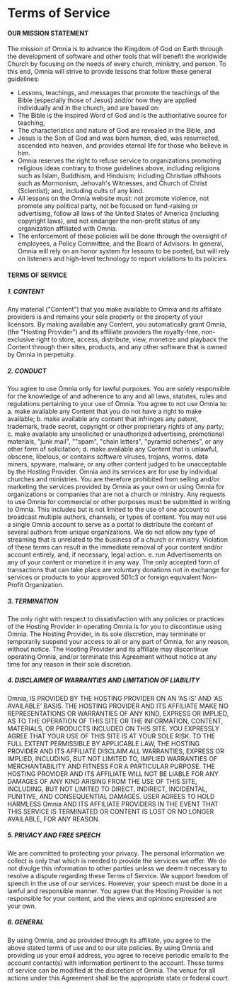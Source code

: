 # Terms of Service

<h4>OUR MISSION STATEMENT</h4>

The mission of Omnia is to advance the Kingdom of God on Earth through the development of software and other tools that will benefit the worldwide Church by focusing on the needs of every church, ministry, and person. To this end, Omnia will strive to provide lessons that follow these general guidelines:

- Lessons, teachings, and messages that promote the teachings of the Bible (especially those of Jesus) and/or how they are applied individually and in the church, and are based on:
- The Bible is the inspired Word of God and is the authoritative source for teaching,
- The characteristics and nature of God are revealed in the Bible, and
- Jesus is the Son of God and was born human, died, was resurrected, ascended into heaven, and provides eternal life for those who believe in him.
- Omnia reserves the right to refuse service to organizations promoting religious ideas contrary to those guidelines above, including religions such as Islam, Buddhism, and Hinduism; including Christian offshoots such as Mormonism, Jehovah's Witnesses, and Church of Christ (Scientist); and, including cults of any kind.
- All lessons on the Omnia website must: not promote violence, not promote any political party, not be focused on fund-raising or advertising, follow all laws of the United States of America 
(including copyright laws), and not endanger the non-profit status of any organization affiliated with Omnia.
- The enforcement of these policies will be done through the oversight of employees, a Policy Committee, and the Board of Advisors. In general, Omnia will rely on an honor system for lessons to be posted, but will rely on listeners and high-level technology to report violations to its policies.
 
<h4>TERMS OF SERVICE</h4>

<h5>1. CONTENT</h5>

Any material ("Content") that you make available to Omnia and its affiliate providers is and remains your sole property or the property of your licensors.
By making available any Content, you automatically grant Omnia, (the "Hosting Provider") and its affiliate providers the royalty-free, non-exclusive right to store, access, distribute, view, monetize 
and playback the Content through their sites, products, and any other software that is owned by Omnia in perpetuity.

<h5>2. CONDUCT</h5>

You agree to use Omnia only for lawful purposes. You are solely responsible for the knowledge of and adherence to any and all laws, statutes, rules and regulations pertaining to your use of Omnia.
You agree to not use Omnia to:
a. make available any Content that you do not have a right to make available;
b. make available any content that infringes any patent, trademark, trade secret, copyright or other proprietary rights of any party;
c. make available any unsolicited or unauthorized advertising, promotional materials, "junk mail", ""spam", "chain letters", "pyramid schemes", or any other form of solicitation;
d. make available any Content that is unlawful, obscene, libelous, or contains software viruses, trojans, worms, data miners, spyware, malware, or any other content judged to be unacceptable by the Hosting Provider.
Omnia and its services are for use by individual churches and ministries. You are therefore prohibited from selling and/or marketing the services provided by Omnia as your own or using Omnia for organizations or companies that are not a church or ministry. Any requests to use Omnia for commercial or other purposes must be submitted in writing to Omnia. This includes but is not limited to the use of one account to broadcast multiple authors, channels, or types of content. You may not use a single Omnia account to serve as a portal to distribute the content of several authors from unique organizations. We do not allow any type of streaming that is unrelated to the business of a church or ministry. Violation of these terms can result in the immediate removal of your content and/or account entirely, and, if necessary, legal action.
e. run Advertisements on any of your content or monetize it in any way. The only accepted form of transactions that can take place are voluntary donations not in exchange for services or products to 
your approved 501c3 or foreign 
equivalent 
Non-Profit
 Organization.

<h5>3. TERMINATION</h5>

The only right with respect to dissatisfaction with any policies or practices of the Hosting Provider in operating Omnia is for you to discontinue using Omnia. The Hosting Provider, in its sole discretion, may terminate or temporarily suspend your access to all or any part of Omnia, for any reason, without notice. The Hosting Provider and its affiliate may discontinue operating Omnia, and/or terminate this Agreement without notice at any time for any reason in their sole discretion.

<h5>4. DISCLAIMER OF WARRANTIES AND LIMITATION OF LIABILITY</h5>

Omnia, IS PROVIDED BY THE HOSTING PROVIDER ON AN ‘AS IS’ AND ‘AS AVAILABLE’ BASIS. THE HOSTING PROVIDER AND ITS AFFILIATE MAKE NO REPRESENTATIONS OR WARRANTIES OF ANY KIND, EXPRESS OR IMPLIED, AS TO THE OPERATION OF THIS SITE OR THE INFORMATION, CONTENT, MATERIALS, OR PRODUCTS INCLUDED ON THIS SITE. YOU EXPRESSLY AGREE THAT YOUR USE OF THIS SITE IS AT YOUR SOLE RISK. TO THE FULL EXTENT PERMISSIBLE BY APPLICABLE LAW, THE HOSTING PROVIDER AND ITS AFFILIATE DISCLAIM ALL WARRANTIES, EXPRESS OR IMPLIED, INCLUDING, BUT NOT LIMITED TO, IMPLIED WARRANTIES OF MERCHANTABILITY AND FITNESS FOR A PARTICULAR PURPOSE. THE HOSTING PROVIDER AND ITS AFFILIATE WILL NOT BE LIABLE FOR ANY DAMAGES OF ANY KIND ARISING FROM THE USE OF THIS SITE, INCLUDING, BUT NOT LIMITED TO DIRECT, INDIRECT, INCIDENTAL, PUNITIVE, AND CONSEQUENTIAL DAMAGES. USER AGREES TO HOLD HARMLESS Omnia AND ITS AFFILIATE PROVIDERS IN THE EVENT THAT THIS SERVICE IS TERMINATED OR CONTENT IS LOST OR NO LONGER AVAILABLE, FOR ANY REASON.

<h5>5. PRIVACY AND FREE SPEECH</h5>

We are committed to protecting your privacy. The personal information we collect is only that which is needed to provide the services we offer. We do not divulge this information to other parties unless we deem it necessary to resolve a dispute regarding these Terms of Service.
We support freedom of speech in the use of our services. However, your speech must be done in a lawful and responsible manner. You agree that the Hosting Provider is not responsible for your content, and the views and opinions expressed are your own.

<h5>6. GENERAL</h5>

By using Omnia, and as provided through its affiliate, you agree to the above stated terms of use and to our site policies. By using Omnia and providing us your email address, you agree to receive periodic emails to the account contact(s) with information pertinent to the account. These terms of service can be modified at the discretion of Omnia. The venue for all actions under this Agreement shall be the appropriate state or federal court.
